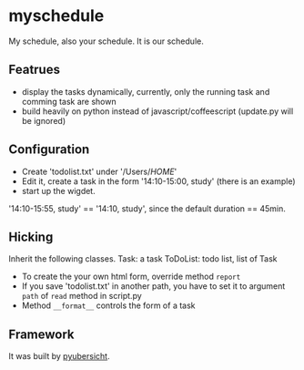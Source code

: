 # myschedule

My schedule, also your schedule. It is our schedule.

## Featrues

* display the tasks dynamically, currently, only the running task and comming task are shown
* build heavily on python instead of javascript/coffeescript (update.py will be ignored)

## Configuration

* Create 'todolist.txt' under '/Users/*HOME*'
* Edit it, create a task in the form '14:10-15:00, study' (there is an example)
* start up the wigdet.
  
'14:10-15:55, study' == '14:10, study', since the default duration == 45min.
  
## Hicking

Inherit the following classes.
Task: a task
ToDoList: todo list, list of Task

* To create the your own html form, override method `report`
* If you save 'todolist.txt' in another path, you have to set it to argument `path` of `read` method in script.py
* Method `__format__` controls the form of a task

## Framework

It was built by [pyubersicht](https://github.com/Freakwill/pyubersicht).
